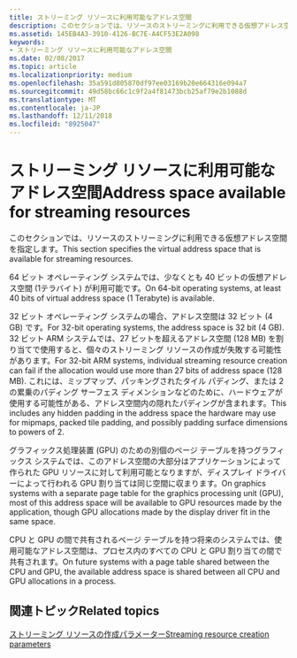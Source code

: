 ```yaml
---
title: ストリーミング リソースに利用可能なアドレス空間
description: このセクションでは、リソースのストリーミングに利用できる仮想アドレス空間を指定します。
ms.assetid: 145EB4A3-3910-4126-BC7E-A4CF53E2A098
keywords:
- ストリーミング リソースに利用可能なアドレス空間
ms.date: 02/08/2017
ms.topic: article
ms.localizationpriority: medium
ms.openlocfilehash: 35a591d805870df97ee03169b20e664316e094a7
ms.sourcegitcommit: 49d58bc66c1c9f2a4f81473bcb25af79e2b1088d
ms.translationtype: MT
ms.contentlocale: ja-JP
ms.lasthandoff: 12/11/2018
ms.locfileid: "8925047"
---
```

# <a name="address-space-available-for-streaming-resources"></a><span data-ttu-id="45bb0-104">ストリーミング リソースに利用可能なアドレス空間</span><span class="sxs-lookup"><span data-stu-id="45bb0-104">Address space available for streaming resources</span></span>


<span data-ttu-id="45bb0-105">このセクションでは、リソースのストリーミングに利用できる仮想アドレス空間を指定します。</span><span class="sxs-lookup"><span data-stu-id="45bb0-105">This section specifies the virtual address space that is available for streaming resources.</span></span>

<span data-ttu-id="45bb0-106">64 ビット オペレーティング システムでは、少なくとも 40 ビットの仮想アドレス空間 (1テラバイト) が利用可能です。</span><span class="sxs-lookup"><span data-stu-id="45bb0-106">On 64-bit operating systems, at least 40 bits of virtual address space (1 Terabyte) is available.</span></span>

<span data-ttu-id="45bb0-107">32 ビット オペレーティング システムの場合、アドレス空間は 32 ビット (4 GB) です。</span><span class="sxs-lookup"><span data-stu-id="45bb0-107">For 32-bit operating systems, the address space is 32 bit (4 GB).</span></span> <span data-ttu-id="45bb0-108">32 ビット ARM システムでは、27 ビットを超えるアドレス空間 (128 MB) を割り当てで使用すると、個々のストリーミング リソースの作成が失敗する可能性があります。</span><span class="sxs-lookup"><span data-stu-id="45bb0-108">For 32-bit ARM systems, individual streaming resource creation can fail if the allocation would use more than 27 bits of address space (128 MB).</span></span> <span data-ttu-id="45bb0-109">これには、ミップマップ、パッキングされたタイル パディング、または 2 の累乗のパディング サーフェス ディメンションなどのために、ハードウェアが使用する可能性がある、アドレス空間内の隠れたパディングが含まれます。</span><span class="sxs-lookup"><span data-stu-id="45bb0-109">This includes any hidden padding in the address space the hardware may use for mipmaps, packed tile padding, and possibly padding surface dimensions to powers of 2.</span></span>

<span data-ttu-id="45bb0-110">グラフィックス処理装置 (GPU) のための別個のページ テーブルを持つグラフィックス システムでは、このアドレス空間の大部分はアプリケーションによって作られた GPU リソースに対して利用可能となりますが、ディスプレイ ドライバーによって行われる GPU 割り当ては同じ空間に収まります。</span><span class="sxs-lookup"><span data-stu-id="45bb0-110">On graphics systems with a separate page table for the graphics processing unit (GPU), most of this address space will be available to GPU resources made by the application, though GPU allocations made by the display driver fit in the same space.</span></span>

<span data-ttu-id="45bb0-111">CPU と GPU の間で共有されるページ テーブルを持つ将来のシステムでは、使用可能なアドレス空間は、プロセス内のすべての CPU と GPU 割り当ての間で共有されます。</span><span class="sxs-lookup"><span data-stu-id="45bb0-111">On future systems with a page table shared between the CPU and GPU, the available address space is shared between all CPU and GPU allocations in a process.</span></span>

## <a name="span-idrelated-topicsspanrelated-topics"></a><span data-ttu-id="45bb0-112"><span id="related-topics"></span>関連トピック</span><span class="sxs-lookup"><span data-stu-id="45bb0-112"><span id="related-topics"></span>Related topics</span></span>


[<span data-ttu-id="45bb0-113">ストリーミング リソースの作成パラメーター</span><span class="sxs-lookup"><span data-stu-id="45bb0-113">Streaming resource creation parameters</span></span>](streaming-resource-creation-parameters.md)

 

 




